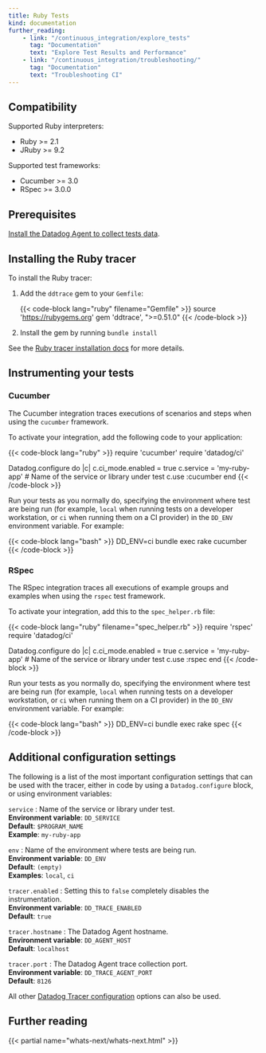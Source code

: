 ```yaml
---
title: Ruby Tests
kind: documentation
further_reading:
    - link: "/continuous_integration/explore_tests"
      tag: "Documentation"
      text: "Explore Test Results and Performance"
    - link: "/continuous_integration/troubleshooting/"
      tag: "Documentation"
      text: "Troubleshooting CI"
---
```


## Compatibility

Supported Ruby interpreters:
* Ruby >= 2.1
* JRuby >= 9.2

Supported test frameworks:
* Cucumber >= 3.0
* RSpec >= 3.0.0

## Prerequisites

[Install the Datadog Agent to collect tests data][1].

## Installing the Ruby tracer

To install the Ruby tracer:

1. Add the `ddtrace` gem to your `Gemfile`:


    {{< code-block lang="ruby" filename="Gemfile" >}}
    source 'https://rubygems.org'
    gem 'ddtrace', ">=0.51.0"
    {{< /code-block >}}

2. Install the gem by running `bundle install`

See the [Ruby tracer installation docs][2] for more details.

## Instrumenting your tests

### Cucumber

The Cucumber integration traces executions of scenarios and steps when using the `cucumber` framework.

To activate your integration, add the following code to your application:

{{< code-block lang="ruby" >}}
require 'cucumber'
require 'datadog/ci'

Datadog.configure do |c|
  c.ci_mode.enabled = true
  c.service = 'my-ruby-app'  # Name of the service or library under test
  c.use :cucumber
end
{{< /code-block >}}

Run your tests as you normally do, specifying the environment where test are being run (for example, `local` when running tests on a developer workstation, or `ci` when running them on a CI provider) in the `DD_ENV` environment variable. For example:

{{< code-block lang="bash" >}}
DD_ENV=ci bundle exec rake cucumber
{{< /code-block >}}


### RSpec

The RSpec integration traces all executions of example groups and examples when using the `rspec` test framework.

To activate your integration, add this to the `spec_helper.rb` file:

{{< code-block lang="ruby" filename="spec_helper.rb" >}}
require 'rspec'
require 'datadog/ci'

Datadog.configure do |c|
  c.ci_mode.enabled = true
  c.service = 'my-ruby-app'  # Name of the service or library under test
  c.use :rspec
end
{{< /code-block >}}

Run your tests as you normally do, specifying the environment where test are being run (for example, `local` when running tests on a developer workstation, or `ci` when running them on a CI provider) in the `DD_ENV` environment variable. For example:

{{< code-block lang="bash" >}}
DD_ENV=ci bundle exec rake spec
{{< /code-block >}}


## Additional configuration settings

The following is a list of the most important configuration settings that can be used with the tracer, either in code by using a `Datadog.configure` block, or using environment variables:

`service`
: Name of the service or library under test.<br/>
**Environment variable**: `DD_SERVICE`<br/>
**Default**: `$PROGRAM_NAME`<br/>
**Example**: `my-ruby-app`

`env`
: Name of the environment where tests are being run.<br/>
**Environment variable**: `DD_ENV`<br/>
**Default**: `(empty)`<br/>
**Examples**: `local`, `ci`

`tracer.enabled`
: Setting this to `false` completely disables the instrumentation.<br/>
**Environment variable**: `DD_TRACE_ENABLED`<br/>
**Default**: `true`

`tracer.hostname`
: The Datadog Agent hostname.<br/>
**Environment variable**: `DD_AGENT_HOST`<br/>
**Default**: `localhost`

`tracer.port`
: The Datadog Agent trace collection port.<br/>
**Environment variable**: `DD_TRACE_AGENT_PORT`<br/>
**Default**: `8126`

All other [Datadog Tracer configuration][3] options can also be used.

## Further reading

{{< partial name="whats-next/whats-next.html" >}}

[1]: /continuous_integration/setup_tests/agent/
[2]: /tracing/setup_overview/setup/ruby/#installation
[3]: /tracing/setup_overview/setup/ruby/?tab=containers#configuration
